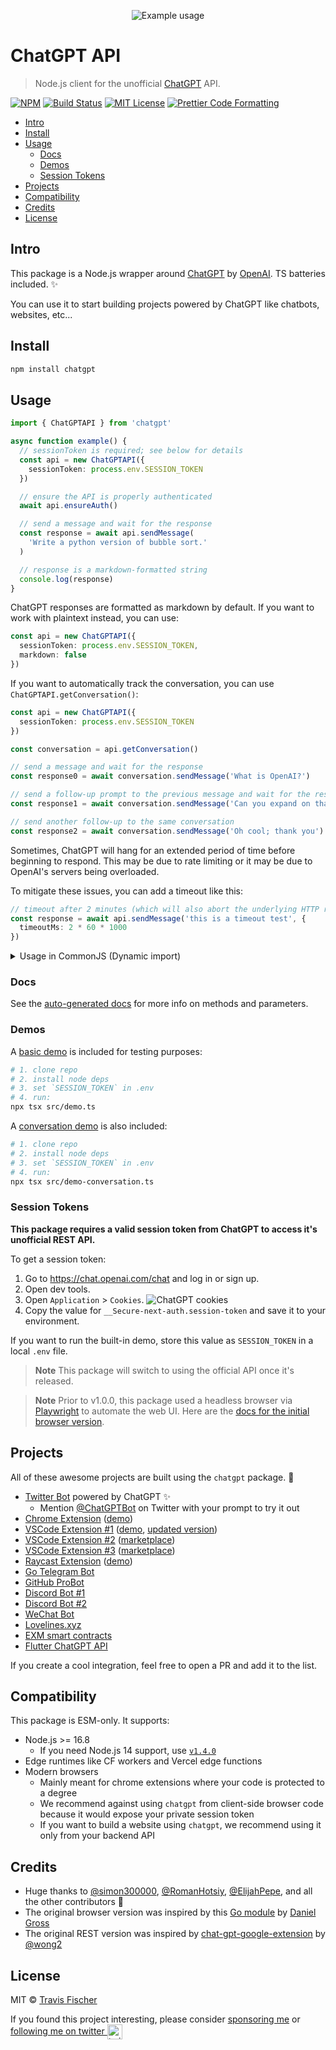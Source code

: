 <p align="center">
  <img alt="Example usage" src="/media/demo.gif">
</p>

# ChatGPT API <!-- omit in toc -->

> Node.js client for the unofficial [ChatGPT](https://openai.com/blog/chatgpt/) API.

[![NPM](https://img.shields.io/npm/v/chatgpt.svg)](https://www.npmjs.com/package/chatgpt) [![Build Status](https://github.com/transitive-bullshit/chatgpt-api/actions/workflows/test.yml/badge.svg)](https://github.com/transitive-bullshit/chatgpt-api/actions/workflows/test.yml) [![MIT License](https://img.shields.io/badge/license-MIT-blue)](https://github.com/transitive-bullshit/chatgpt-api/blob/main/license) [![Prettier Code Formatting](https://img.shields.io/badge/code_style-prettier-brightgreen.svg)](https://prettier.io)

- [Intro](#intro)
- [Install](#install)
- [Usage](#usage)
  - [Docs](#docs)
  - [Demos](#demos)
  - [Session Tokens](#session-tokens)
- [Projects](#projects)
- [Compatibility](#compatibility)
- [Credits](#credits)
- [License](#license)

## Intro

This package is a Node.js wrapper around [ChatGPT](https://openai.com/blog/chatgpt) by [OpenAI](https://openai.com). TS batteries included. ✨

You can use it to start building projects powered by ChatGPT like chatbots, websites, etc...

## Install

```bash
npm install chatgpt
```

## Usage

```ts
import { ChatGPTAPI } from 'chatgpt'

async function example() {
  // sessionToken is required; see below for details
  const api = new ChatGPTAPI({
    sessionToken: process.env.SESSION_TOKEN
  })

  // ensure the API is properly authenticated
  await api.ensureAuth()

  // send a message and wait for the response
  const response = await api.sendMessage(
    'Write a python version of bubble sort.'
  )

  // response is a markdown-formatted string
  console.log(response)
}
```

ChatGPT responses are formatted as markdown by default. If you want to work with plaintext instead, you can use:

```ts
const api = new ChatGPTAPI({
  sessionToken: process.env.SESSION_TOKEN,
  markdown: false
})
```

If you want to automatically track the conversation, you can use `ChatGPTAPI.getConversation()`:

```ts
const api = new ChatGPTAPI({
  sessionToken: process.env.SESSION_TOKEN
})

const conversation = api.getConversation()

// send a message and wait for the response
const response0 = await conversation.sendMessage('What is OpenAI?')

// send a follow-up prompt to the previous message and wait for the response
const response1 = await conversation.sendMessage('Can you expand on that?')

// send another follow-up to the same conversation
const response2 = await conversation.sendMessage('Oh cool; thank you')
```

Sometimes, ChatGPT will hang for an extended period of time before beginning to respond. This may be due to rate limiting or it may be due to OpenAI's servers being overloaded.

To mitigate these issues, you can add a timeout like this:

```ts
// timeout after 2 minutes (which will also abort the underlying HTTP request)
const response = await api.sendMessage('this is a timeout test', {
  timeoutMs: 2 * 60 * 1000
})
```

<details>
<summary>Usage in CommonJS (Dynamic import)</summary>

```js
async function example() {
  // To use ESM in CommonJS, you can use a dynamic import
  const { ChatGPTAPI } = await import('chatgpt')

  const api = new ChatGPTAPI({
    sessionToken: process.env.SESSION_TOKEN
  })
  await api.ensureAuth()

  const response = await api.sendMessage('Hello World!')
  console.log(response)
}
```

</details>

### Docs

See the [auto-generated docs](./docs/classes/ChatGPTAPI.md) for more info on methods and parameters.

### Demos

A [basic demo](./src/demo.ts) is included for testing purposes:

```bash
# 1. clone repo
# 2. install node deps
# 3. set `SESSION_TOKEN` in .env
# 4. run:
npx tsx src/demo.ts
```

A [conversation demo](./src/demo-conversation.ts) is also included:

```bash
# 1. clone repo
# 2. install node deps
# 3. set `SESSION_TOKEN` in .env
# 4. run:
npx tsx src/demo-conversation.ts
```

### Session Tokens

**This package requires a valid session token from ChatGPT to access it's unofficial REST API.**

To get a session token:

1. Go to https://chat.openai.com/chat and log in or sign up.
2. Open dev tools.
3. Open `Application` > `Cookies`.
   ![ChatGPT cookies](./media/session-token.png)
4. Copy the value for `__Secure-next-auth.session-token` and save it to your environment.

If you want to run the built-in demo, store this value as `SESSION_TOKEN` in a local `.env` file.

> **Note**
> This package will switch to using the official API once it's released.

> **Note**
> Prior to v1.0.0, this package used a headless browser via [Playwright](https://playwright.dev/) to automate the web UI. Here are the [docs for the initial browser version](https://github.com/transitive-bullshit/chatgpt-api/tree/v0.4.2).

## Projects

All of these awesome projects are built using the `chatgpt` package. 🤯

- [Twitter Bot](https://github.com/transitive-bullshit/chatgpt-twitter-bot) powered by ChatGPT ✨
  - Mention [@ChatGPTBot](https://twitter.com/ChatGPTBot) on Twitter with your prompt to try it out
- [Chrome Extension](https://github.com/gragland/chatgpt-everywhere) ([demo](https://twitter.com/gabe_ragland/status/1599466486422470656))
- [VSCode Extension #1](https://github.com/mpociot/chatgpt-vscode) ([demo](https://twitter.com/marcelpociot/status/1599180144551526400), [updated version](https://github.com/timkmecl/chatgpt-vscode))
- [VSCode Extension #2](https://github.com/barnesoir/chatgpt-vscode-plugin) ([marketplace](https://marketplace.visualstudio.com/items?itemName=JayBarnes.chatgpt-vscode-plugin))
- [VSCode Extension #3](https://github.com/gencay/vscode-chatgpt) ([marketplace](https://marketplace.visualstudio.com/items?itemName=gencay.vscode-chatgpt))
- [Raycast Extension](https://github.com/abielzulio/chatgpt-raycast) ([demo](https://twitter.com/abielzulio/status/1600176002042191875))
- [Go Telegram Bot](https://github.com/m1guelpf/chatgpt-telegram)
- [GitHub ProBot](https://github.com/oceanlvr/ChatGPTBot)
- [Discord Bot #1](https://github.com/onury5506/Discord-ChatGPT-Bot)
- [Discord Bot #2](https://github.com/Nageld/ChatGPT-Bot)
- [WeChat Bot](https://github.com/AutumnWhj/ChatGPT-wechat-bot)
- [Lovelines.xyz](https://lovelines.xyz)
- [EXM smart contracts](https://github.com/decentldotland/molecule)
- [Flutter ChatGPT API](https://github.com/coskuncay/flutter_chatgpt_api)

If you create a cool integration, feel free to open a PR and add it to the list.

## Compatibility

This package is ESM-only. It supports:

- Node.js >= 16.8
  - If you need Node.js 14 support, use [`v1.4.0`](https://github.com/transitive-bullshit/chatgpt-api/releases/tag/v1.4.0)
- Edge runtimes like CF workers and Vercel edge functions
- Modern browsers
  - Mainly meant for chrome extensions where your code is protected to a degree
  - We recommend against using `chatgpt` from client-side browser code because it would expose your private session token
  - If you want to build a website using `chatgpt`, we recommend using it only from your backend API

## Credits

- Huge thanks to [@simon300000](https://github.com/simon300000), [@RomanHotsiy](https://github.com/RomanHotsiy), [@ElijahPepe](https://github.com/ElijahPepe), and all the other contributors 💪
- The original browser version was inspired by this [Go module](https://github.com/danielgross/whatsapp-gpt) by [Daniel Gross](https://github.com/danielgross)
- The original REST version was inspired by [chat-gpt-google-extension](https://github.com/wong2/chat-gpt-google-extension) by [@wong2](https://github.com/wong2)

## License

MIT © [Travis Fischer](https://transitivebullsh.it)

If you found this project interesting, please consider [sponsoring me](https://github.com/sponsors/transitive-bullshit) or <a href="https://twitter.com/transitive_bs">following me on twitter <img src="https://storage.googleapis.com/saasify-assets/twitter-logo.svg" alt="twitter" height="24px" align="center"></a>

